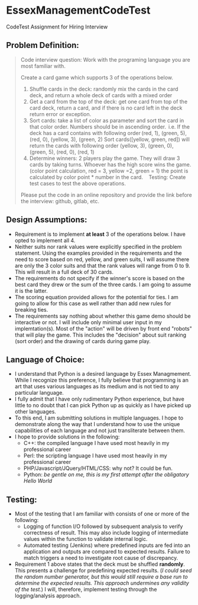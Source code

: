 # EssexManagementCodeTest
CodeTest Assignment for Hiring Interview

## Problem Definition:

> Code interview question: Work with the programing language you are most familiar with. 
>
> Create a card game which supports 3 of the operations below. 
> 1.	Shuffle cards in the deck: randomly mix the cards in the card deck, and return a whole deck of cards with a mixed order 
> 2.	Get a card from the top of the deck: get one card from top of the card deck, return a card, and if there is no card left in the deck return error or exception.  
> 3.	Sort cards: take a list of color as parameter and sort the card in that color order. Numbers should be in ascending order.  
>   i.e. If the deck has a card contains with following order (red, 1), (green, 5), (red, 0), (yellow, 3), (green, 2) 
>   Sort cards([yellow, green, red]) will return the cards with following order (yellow, 3), (green, 0), (green, 5), (red, 0), (red, 1)  
> 4.	Determine winners: 2 players play the game. They will draw 3 cards by taking turns. 
>  Whoever has the high score wins the game. (color point calculation, red = 3, yellow =2, green = 1) the point is calculated    by color point * number in the card.   
>  
> Testing: Create test cases to test the above operations. 
> 
> Please put the code in an online repository and provide the link before the interview: github, gitlab, etc. 

## Design Assumptions:
- Requirement is to implement **at least** 3 of the operations below.  I have opted to implement all 4.
- Neither suits nor rank values were explicitly specified in the problem statement. Using the examples provided in the requirements and the need to score based on red, yellow, and green suits, I will assume there are only the 3 color suits and that the rank values will range from 0 to 9.  This will result in a full deck of 30 cards.
- The requirements do not specify if the winner's score is based on the best card they drew or the sum of the three cards.  I am going to assume it is the latter.
- The scoring equation provided allows for the potential for ties.  I am going to allow for this case as well rather than add new rules for breaking ties.
- The requirements say nothing about whether this game demo should be interactive or not.  I will include only minimal user input in my implemtation(s).  Most of the "action" will be driven by front end "robots" that will play the game.  This includes the "decision" about suit ranking (sort order) and the drawing of cards during game play.

## Language of Choice:
- I understand that Python is a desired language by Essex Managmement. While I recognize this preference, I fully believe that programming is an art that uses various languages as its medium and is not tied to any particular language.
- I fully admit that I have only rudimentary Python experience, but have little to no doubt that I can pick Python up as quickly as I have picked up other languages.
- To this end, I am submitting solutions in multiple languages.  I hope to demonstrate along the way that I understand how to use the unique capabilities of each language and not just transliterate between them.
- I hope to provide solutions in the following:
  - C++: the compiled language I have used most heavily in my professional career
  - Perl: the scripting language I have used most heavily in my professional career
  - PHP/Javascript/JQuery/HTML/CSS: why not? It could be fun.
  - Python: *be gentle on me, this is my first attempt after the obligatory Hello World*
  
## Testing:
- Most of the testing that I am familiar with consists of one or more of the following:
  - Logging of function I/O followed by subsequent analysis to verify correctness of result. This may also include logging of intermediate values within the function to validate internal logic.
  - Automated testing (Jenkins) where predefined inputs are fed into an application and outputs are compared to expected results.  Failure to match triggers a need to investigate root cause of discrepancy.
- Requirement 1 above states that the deck must be shuffled **randomly**. This presents a challenge for predefining expected results.  (*I could seed the random number generator, but this would still require a base run to determine the expected results.  This approach undermines any validity of the test.*)  I will, therefore, implement testing through the logging/analysis approach.

